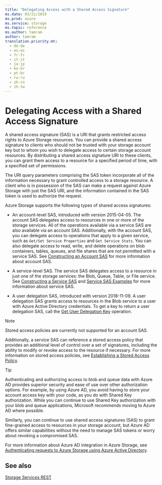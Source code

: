 ```yaml
---
title: "Delegating Access with a Shared Access Signature"
ms.date: 03/21/2019
ms.prod: azure
ms.service: storage
ms.topic: reference
ms.author: tamram
author: tamram
translation.priority.mt: 
  - de-de
  - es-es
  - fr-fr
  - it-it
  - ja-jp
  - ko-kr
  - pt-br
  - ru-ru
  - zh-cn
  - zh-tw
---
```


# Delegating Access with a Shared Access Signature

A shared access signature (SAS) is a URI that grants restricted access rights to Azure Storage resources. You can provide a shared access signature to clients who should not be trusted with your storage account key but to whom you wish to delegate access to certain storage account resources. By distributing a shared access signature URI to these clients, you can grant them access to a resource for a specified period of time, with a specified set of permissions.  

The URI query parameters comprising the SAS token incorporate all of the information necessary to grant controlled access to a storage resource. A client who is in possession of the SAS can make a request against Azure Storage with just the SAS URI, and the information contained in the SAS token is used to authorize the request.  
  
Azure Storage supports the following types of shared access signatures:  
  
- An account-level SAS, introduced with version 2015-04-05. The account SAS delegates access to resources in one or more of the storage services. All of the operations available via a service SAS are also available via an account SAS. Additionally, with the account SAS, you can delegate access to operations that apply to a given service, such as `Get/Set Service Properties` and `Get Service Stats`. You can also delegate access to read, write, and delete operations on blob containers, tables, queues, and file shares that are not permitted with a service SAS. See [Constructing an Account SAS](Constructing-an-Account-SAS.md) for more information about account SAS.  
  
- A service-level SAS. The service SAS delegates access to a resource in just one of the storage services: the Blob, Queue, Table, or File service. See [Constructing a Service SAS](Constructing-a-Service-SAS.md) and [Service SAS Examples](Service-SAS-Examples.md) for more information about service SAS.  

- A user delegation SAS, introduced with version 2018-11-09. A user delegation SAS grants access to resources in the Blob service to a user with Azure Active Directory credentials. To get a key to return a user delegation SAS, call the [Get User Delegation Key](Get-User-Delegation-Key.md) operation.

> [!NOTE]
> Stored access policies are currently not supported for an account SAS.
  
Additionally, a service SAS can reference a stored access policy that provides an additional level of control over a set of signatures, including the ability to modify or revoke access to the resource if necessary. For more information on stored access policies, see [Establishing a Stored Access Policy](Establishing-a-Stored-Access-Policy.md).  

> [!TIP]
> Authenticating and authorizing access to blob and queue data with Azure AD provides superior security and ease of use over other authorization options. For example, by using Azure AD, you avoid having to store your account access key with your code, as you do with Shared Key authorization. While you can continue to use Shared Key authorization with your blob and queue applications, Microsoft recommends moving to Azure AD where possible.
>
> Similarly, you can continue to use shared access signatures (SAS) to grant fine-grained access to resources in your storage account, but Azure AD offers similar capabilities without the need to manage SAS tokens or worry about revoking a compromised SAS.
>
> For more information about Azure AD integration in Azure Storage, see [Authenticating requests to Azure Storage using Azure Active Directory](https://docs.microsoft.com/azure/storage/common/storage-auth-aad).

## See also  
 [Storage Services REST](Azure-Storage-Services-REST-API-Reference.md)
